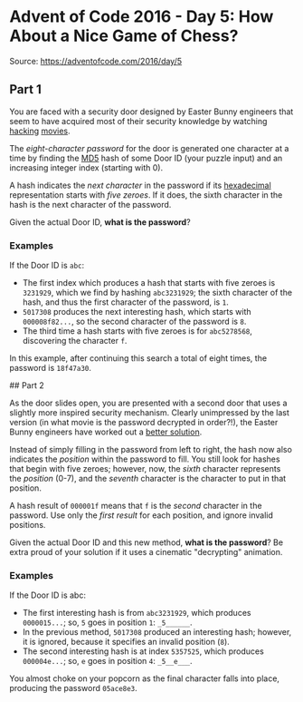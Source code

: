 # Advent of Code 2016 - Day 5: How About a Nice Game of Chess?

Source: https://adventofcode.com/2016/day/5

## Part 1

You are faced with a security door designed by Easter Bunny engineers that seem to have acquired most of their security knowledge by watching [hacking](https://en.wikipedia.org/wiki/Hackers_(film)) [movies](https://en.wikipedia.org/wiki/WarGames).

The *eight-character password* for the door is generated one character at a time by finding the [MD5](https://en.wikipedia.org/wiki/MD5) hash of some Door ID (your puzzle input) and an increasing integer index (starting with 0).

A hash indicates the *next character* in the password if its [hexadecimal](https://en.wikipedia.org/wiki/Hexadecimal) representation starts with *five zeroes*. If it does, the sixth character in the hash is the next character of the password.

Given the actual Door ID, **what is the password**?

### Examples

If the Door ID is `abc`:
- The first index which produces a hash that starts with five zeroes is `3231929`, which we find by hashing `abc3231929`; the sixth character of the hash, and thus the first character of the password, is `1`.
- `5017308` produces the next interesting hash, which starts with `000008f82...`, so the second character of the password is `8`.
- The third time a hash starts with five zeroes is for `abc5278568`, discovering the character `f`.

In this example, after continuing this search a total of eight times, the password is `18f47a30`.

## Part 2

As the door slides open, you are presented with a second door that uses a slightly more inspired security mechanism. Clearly unimpressed by the last version (in what movie is the password decrypted in order?!), the Easter Bunny engineers have worked out a [better solution](https://www.youtube.com/watch?v=NHWjlCaIrQo&t=25).

Instead of simply filling in the password from left to right, the hash now also indicates the *position* within the password to fill. You still look for hashes that begin with five zeroes; however, now, the *sixth* character represents the *position* (0-7), and the *seventh* character is the character to put in that position.

A hash result of `000001f` means that `f` is the *second* character in the password. Use only the *first result* for each position, and ignore invalid positions.

Given the actual Door ID and this new method, **what is the password**? Be extra proud of your solution if it uses a cinematic "decrypting" animation.

### Examples

If the Door ID is abc:

- The first interesting hash is from `abc3231929`, which produces `0000015...`; so, `5` goes in position `1`: `_5______`.
- In the previous method, `5017308` produced an interesting hash; however, it is ignored, because it specifies an invalid position (`8`).
- The second interesting hash is at index `5357525`, which produces `000004e...`; so, `e` goes in position `4`: `_5__e___`.

You almost choke on your popcorn as the final character falls into place, producing the password `05ace8e3`.
